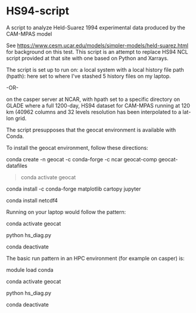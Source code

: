 # HS94-script
A script to analyze Held-Suarez 1994 experimental data produced by the CAM-MPAS model

See https://www.cesm.ucar.edu/models/simpler-models/held-suarez.html for background on this test.
This script is an attempt to replace HS94 NCL script provided at that site with one based on Python and Xarrays.

The script is set up to run on:
a local system with a local history file path (hpath): here set to where I've stashed 5 history files on my laptop.

-OR-

on the casper server at NCAR, with hpath set to a specific directory on GLADE where a full 1200-day, HS94 dataset for CAM-MPAS running at 120 km (40962 columns and 32 levels resolution has been interpolated to a lat-lon grid.

The script presupposes that the geocat environment is available with Conda.

To install the geocat environment, follow these directions:

conda create -n geocat -c conda-forge -c ncar geocat-comp geocat-datafiles

>conda activate geocat

conda install -c conda-forge matplotlib cartopy jupyter

conda install netcdf4

Running on your laptop would follow the pattern:

conda activate geocat

python hs_diag.py

conda deactivate

The basic run pattern in an HPC environment (for example on casper) is:

module load conda

conda activate geocat

python hs_diag.py

conda deactivate


